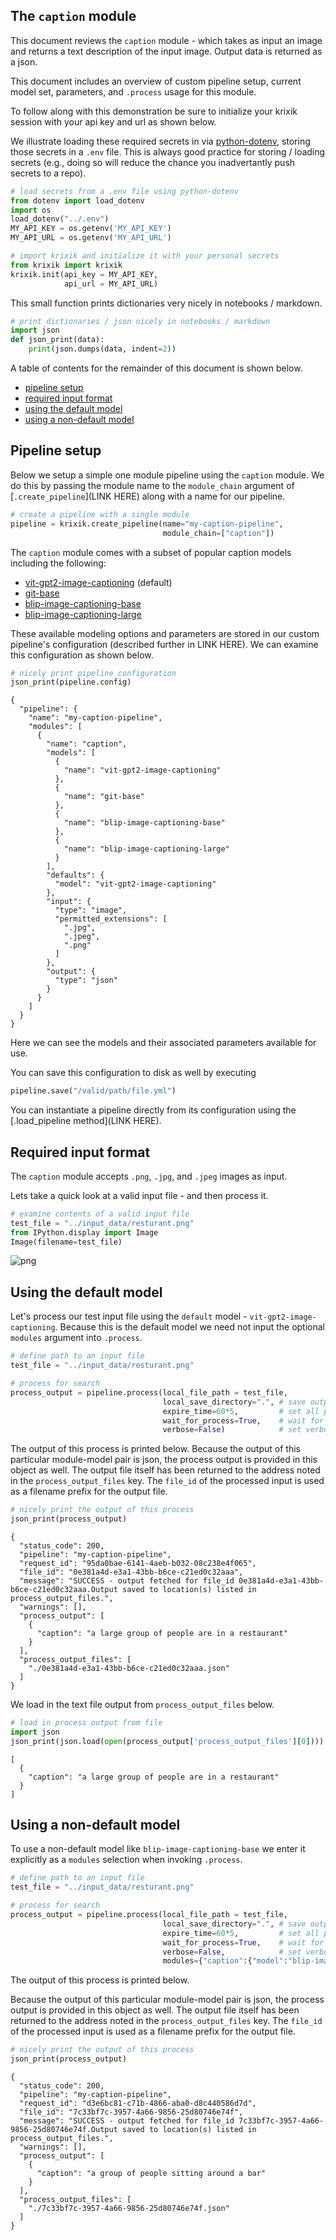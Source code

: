 ## The `caption` module

This document reviews the `caption` module - which takes as input an image and returns a text description of the input image.  Output data is returned as a json.

This document includes an overview of custom pipeline setup, current model set, parameters, and `.process` usage for this module.

To follow along with this demonstration be sure to initialize your krixik session with your api key and url as shown below. 

We illustrate loading these required secrets in via [python-dotenv](https://pypi.org/project/python-dotenv/), storing those secrets in a `.env` file.  This is always good practice for storing / loading secrets (e.g., doing so will reduce the chance you inadvertantly push secrets to a repo).


```python
# load secrets from a .env file using python-dotenv
from dotenv import load_dotenv
import os
load_dotenv("../.env")
MY_API_KEY = os.getenv('MY_API_KEY')
MY_API_URL = os.getenv('MY_API_URL')

# import krixik and initialize it with your personal secrets
from krixik import krixik
krixik.init(api_key = MY_API_KEY, 
            api_url = MY_API_URL)
```

This small function prints dictionaries very nicely in notebooks / markdown.


```python
# print dictionaries / json nicely in notebooks / markdown
import json
def json_print(data):
    print(json.dumps(data, indent=2))
```

A table of contents for the remainder of this document is shown below.


- [pipeline setup](#pipeline-setup)
- [required input format](#required-input-format)
- [using the default model](#using-the-default-model)
- [using a non-default model](#using-a-non-default-model)


## Pipeline setup

Below we setup a simple one module pipeline using the `caption` module.  We do this by passing the module name to the `module_chain` argument of [`.create_pipeline`](LINK HERE) along with a name for our pipeline.


```python
# create a pipeline with a single module
pipeline = krixik.create_pipeline(name="my-caption-pipeline",
                                  module_chain=["caption"])
```

The `caption` module comes with a subset of popular caption models including the following:

- [vit-gpt2-image-captioning](https://huggingface.co/nlpconnect/vit-gpt2-image-captioning) (default)
- [git-base](https://huggingface.co/microsoft/git-base)
- [blip-image-captioning-base](https://huggingface.co/Salesforce/blip-image-captioning-base)
- [blip-image-captioning-large](https://huggingface.co/Salesforce/blip-image-captioning-large)

These available modeling options and parameters are stored in our custom pipeline's configuration (described further in LINK HERE).  We can examine this configuration as shown below.


```python
# nicely print pipeline configuration
json_print(pipeline.config)
```

    {
      "pipeline": {
        "name": "my-caption-pipeline",
        "modules": [
          {
            "name": "caption",
            "models": [
              {
                "name": "vit-gpt2-image-captioning"
              },
              {
                "name": "git-base"
              },
              {
                "name": "blip-image-captioning-base"
              },
              {
                "name": "blip-image-captioning-large"
              }
            ],
            "defaults": {
              "model": "vit-gpt2-image-captioning"
            },
            "input": {
              "type": "image",
              "permitted_extensions": [
                ".jpg",
                ".jpeg",
                ".png"
              ]
            },
            "output": {
              "type": "json"
            }
          }
        ]
      }
    }


Here we can see the models and their associated parameters available for use.

You can save this configuration to disk as well by executing


```python
pipeline.save("/valid/path/file.yml")
```

You can instantiate a pipeline directly from its configuration using the [.load_pipeline method](LINK HERE).

## Required input format

The `caption` module accepts `.png`, `.jpg`, and `.jpeg` images as input.

Lets take a quick look at a valid input file - and then process it.


```python
# examine contents of a valid input file
test_file = "../input_data/resturant.png"
from IPython.display import Image
Image(filename=test_file) 
```




    
![png](caption_files/caption_12_0.png)
    



## Using the default model

Let's process our test input file using the `default` model - `vit-gpt2-image-captioning`.  Because this is the default model we need not input the optional `modules` argument into `.process`.


```python
# define path to an input file
test_file = "../input_data/resturant.png"

# process for search
process_output = pipeline.process(local_file_path = test_file,
                                  local_save_directory=".", # save output in current directory
                                  expire_time=60*5,         # set all process data to expire in 5 minutes
                                  wait_for_process=True,    # wait for process to complete before regaining ide
                                  verbose=False)            # set verbosity to False
```

The output of this process is printed below.  Because the output of this particular module-model pair is json, the process output is provided in this object as well.  The output file itself has been returned to the address noted in the `process_output_files` key.  The `file_id` of the processed input is used as a filename prefix for the output file.


```python
# nicely print the output of this process
json_print(process_output)
```

    {
      "status_code": 200,
      "pipeline": "my-caption-pipeline",
      "request_id": "95da0bae-6141-4aeb-b032-08c238e4f065",
      "file_id": "0e381a4d-e3a1-43bb-b6ce-c21ed0c32aaa",
      "message": "SUCCESS - output fetched for file_id 0e381a4d-e3a1-43bb-b6ce-c21ed0c32aaa.Output saved to location(s) listed in process_output_files.",
      "warnings": [],
      "process_output": [
        {
          "caption": "a large group of people are in a restaurant"
        }
      ],
      "process_output_files": [
        "./0e381a4d-e3a1-43bb-b6ce-c21ed0c32aaa.json"
      ]
    }


We load in the text file output from `process_output_files` below. 


```python
# load in process output from file
import json
json_print(json.load(open(process_output['process_output_files'][0])))
```

    [
      {
        "caption": "a large group of people are in a restaurant"
      }
    ]


## Using a non-default model

To use a non-default model like `blip-image-captioning-base` we enter it explicitly as a `modules` selection when invoking `.process`.


```python
# define path to an input file
test_file = "../input_data/resturant.png"

# process for search
process_output = pipeline.process(local_file_path = test_file,
                                  local_save_directory=".", # save output in current directory
                                  expire_time=60*5,         # set all process data to expire in 5 minutes
                                  wait_for_process=True,    # wait for process to complete before regaining ide
                                  verbose=False,            # set verbosity to False
                                  modules={"caption":{"model":"blip-image-captioning-base"}})
```

The output of this process is printed below.  

Because the output of this particular module-model pair is json, the process output is provided in this object as well.  The output file itself has been returned to the address noted in the `process_output_files` key.  The `file_id` of the processed input is used as a filename prefix for the output file.


```python
# nicely print the output of this process
json_print(process_output)
```

    {
      "status_code": 200,
      "pipeline": "my-caption-pipeline",
      "request_id": "d3e6bc81-c71b-4866-aba0-d8c440586d7d",
      "file_id": "7c33bf7c-3957-4a66-9856-25d80746e74f",
      "message": "SUCCESS - output fetched for file_id 7c33bf7c-3957-4a66-9856-25d80746e74f.Output saved to location(s) listed in process_output_files.",
      "warnings": [],
      "process_output": [
        {
          "caption": "a group of people sitting around a bar"
        }
      ],
      "process_output_files": [
        "./7c33bf7c-3957-4a66-9856-25d80746e74f.json"
      ]
    }

